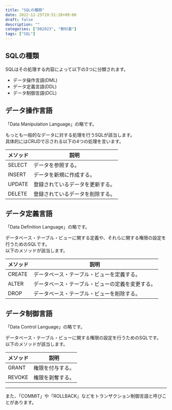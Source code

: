 ```yaml
---
title: "SQLの種類"
date: 2022-12-25T19:51:28+09:00
draft: false
description: ""
categories: ["DB2023", "教科書"]
tags: ["SQL"]
---
```


## SQLの種類

SQLはその処理する内容によって以下の3つに分類されます。  

- データ操作言語(DML)
- データ定義言語(DDL)
- データ制御言語(DCL)

## データ操作言語

「Data Manipulation Language」の略です。  

もっとも一般的なデータに対する処理を行うSQLが該当します。  
具体的にはCRUDで示される以下の4つの処理を言います。  

| メソッド | 説明 |
| ---- | ---- |
| SELECT | データを参照する。 |
| INSERT | データを新規に作成する。 |
| UPDATE | 登録されているデータを更新する。 |
| DELETE | 登録されているデータを削除する。 |

## データ定義言語

「Data Definition Language」の略です。  

データベース・テーブル・ビューに関する定義や、それらに関する権限の設定を行うためのSQLです。  
以下のメソッドが該当します。  

| メソッド | 説明 |
| ---- | ---- |
| CREATE | データベース・テーブル・ビューを定義する。 |
| ALTER | データベース・テーブル・ビューの定義を変更する。 |
| DROP | データベース・テーブル・ビューを削除する。 |

## データ制御言語

「Data Control Language」の略です。  

データベース・テーブル・ビューに関する権限の設定を行うためのSQLです。  
以下のメソッドが該当します。  

| メソッド | 説明 |
| ---- | ---- |
| GRANT | 権限を付与する。 |
| REVOKE | 権限を剥奪する。 |

---

また、「COMMIT」や「ROLLBACK」などをトランザクション制御言語と呼びことがあります。  
